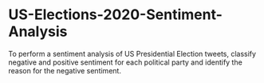 # US-Elections-2020-Sentiment-Analysis
To perform a sentiment analysis of US Presidential Election tweets, classify negative and positive sentiment for each political party and identify the reason for the negative sentiment.
